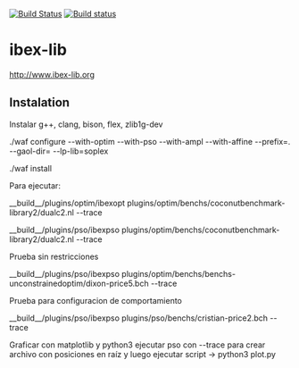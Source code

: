 [![Build Status](https://travis-ci.org/ibex-team/ibex-lib.svg?branch=master)](https://travis-ci.org/ibex-team/ibex-lib)
[![Build status](https://ci.appveyor.com/api/projects/status/9w1wxhvymsohs4gr/branch/master?svg=true)](https://ci.appveyor.com/project/Jordan08/ibex-lib-q0c47/branch/master)

ibex-lib
========

http://www.ibex-lib.org

Instalation
-----------

Instalar g++, clang, bison, flex, zlib1g-dev

./waf configure --with-optim --with-pso --with-ampl --with-affine --prefix=. --gaol-dir= --lp-lib=soplex

./waf install

Para ejecutar:

\_\_build\_\_/plugins/optim/ibexopt plugins/optim/benchs/coconutbenchmark-library2/dualc2.nl --trace
 
\_\_build\_\_/plugins/pso/ibexpso plugins/optim/benchs/coconutbenchmark-library2/dualc2.nl --trace
 
Prueba sin restricciones

\_\_build\_\_/plugins/pso/ibexpso plugins/optim/benchs/benchs-unconstrainedoptim/dixon-price5.bch --trace

Prueba para configuracion de comportamiento

\_\_build\_\_/plugins/pso/ibexpso plugins/pso/benchs/cristian-price2.bch --trace

Graficar con matplotlib y python3
ejecutar pso con --trace para crear archivo con posiciones en raíz y luego ejecutar script
-> python3 plot.py